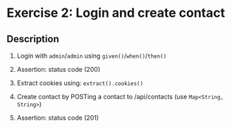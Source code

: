 # Exercise 2: Login and create contact

## Description
1. Login with `admin`/`admin` using `given()`/`when()`/`then()`

2. Assertion: status code (200)

3. Extract cookies using: `extract().cookies()`

4. Create contact by POSTing a contact to /api/contacts (use `Map<String, String>`)

5. Assertion: status code (201)
